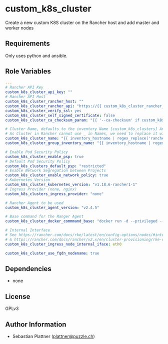 custom_k8s_cluster
==================

Create a new custom K8S cluster on the Rancher host and add master and worker nodes

Requirements
------------

Only uses python and ansible.


Role Variables
--------------

```yaml
---
# Rancher API Key
custom_k8s_cluster_api_key: ""
# Rancher API Host
custom_k8s_cluster_rancher_host: ""
custom_k8s_cluster_rancher_api: "https://{{ custom_k8s_cluster_rancher_host }}/v3"
custom_k8s_cluster_verify_ssl: yes
custom_k8s_cluster_self_signed_certificate: false
custom_k8s_cluster_ca_checksum_param: "{{ '--ca-checksum' if custom_k8s_cluster_self_signed_certificate else '' }}"

# Cluster Name, defaults to the inventory Name [custom_k8s_clusters] Ansible Group without the 'rancher_' Prefix
# As Cluster in Rancher cannot use _ in Names, we need to replace it with -
custom_k8s_cluster_name: "{{ inventory_hostname | regex_replace('rancher_') | regex_replace('_','-') }}"
custom_k8s_cluster_group_inventory_name: "{{ inventory_hostname | regex_replace('rancher_') }}"

# Enable Pod Security Policy
custom_k8s_cluster_enable_psp: true
# Default Pod Security Policy
custom_k8s_clusters_default_psp: "restricted"
# Enable Network Segregation between Projects
custom_k8s_cluster_enable_network_policy: true
# Kubernetes Version
custom_k8s_cluster_kubernetes_version: "v1.18.6-rancher1-1"
# Ingress Provider (none, nginx)
custom_k8s_clusters_ingress_provider: "none"

# Rancher Agent to be used
custom_k8s_cluster_agent_version: "v2.4.5"

# Base command for the Ranger Agent
custom_k8s_cluster_docker_commmand_base: "docker run -d --privileged --restart=unless-stopped --net=host -v /etc/kubernetes:/etc/kubernetes -v /var/run:/var/run rancher/rancher-agent:{{ custom_k8s_cluster_agent_version}} --server https://{{ custom_k8s_cluster_rancher_host }}"

# Internal Interface
# See https://rancher.com/docs/rke/latest/en/config-options/nodes/#internal-address
# & https://rancher.com/docs/rancher/v2.x/en/cluster-provisioning/rke-clusters/custom-nodes/agent-options/#ip-address-options
custom_k8s_cluster_ingress_node_internal_iface: eth0

custom_k8s_cluster_use_fqdn_nodename: true
```

Dependencies
------------

* none

License
-------

GPLv3

Author Information
------------------

* Sebastian Plattner (plattner@puzzle.ch)
